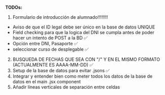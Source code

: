 **TODOs:**

1. Formulario de introducción de alumnado!!!!!!!!
- Aviso de que el ID legal debe ser único en la base de datos UNIQUE
- Field checking para que la logica del DNI se cumpla antes de poder hacer un intento de POST a la BD ✅
- Opción entre DNI, Pasaporte ✅
- seleccionar curso de desplegable ✅
2. BUSQUEDA DE FECHAS QUE SEA CON "/" Y EN EL MISMO FORMATO (ACTUALMENTE ES AAAA-MM-DD) ✅
3. Setup de la base de datos para evitar .jsons ✅
4. Integrar y entender bien como meter todos los datos de la base de datos en el main .jsx component
5. Añadir líneas verticales de separación entre celdas